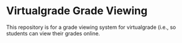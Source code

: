# Virtualgrade Grade Viewing
This repository is for a grade viewing system for virtualgrade (i.e., so
students can view their grades online.


